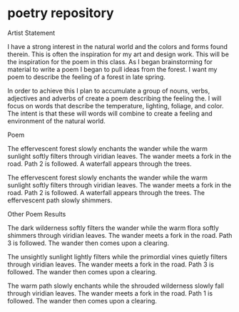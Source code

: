 # poetry repository


Artist Statement 

I have a strong interest in the natural world and the colors and forms found therein. 
This is often the inspiration for my art and design work. This will be the 
inspiration for the poem in this class. As I began brainstorming for material 
to write a poem I began to pull ideas from the forest. I want my poem to describe 
the feeling of a forest in late spring.

In order to achieve this I plan to accumulate a group of nouns, verbs, adjectives
 and adverbs of create a poem describing the feeling the. I will focus on words
 that describe the temperature, lighting, foliage, and color.  
 The intent is that these will words will combine to create a feeling
 and environment of the natural world. 

Poem 

The effervescent forest slowly enchants the wander
while the warm sunlight softly filters through viridian leaves.
The wander meets a fork in the road. Path 2 is followed.
A waterfall appears through the trees.

The effervescent forest slowly enchants the wander
while the warm sunlight softly filters through viridian leaves.
The wander meets a fork in the road. Path 2 is followed.
A waterfall appears through the trees.
The effervescent path slowly shimmers.

Other Poem Results 

The dark wilderness softly filters the wander
while the warm flora softly shimmers through viridian leaves.
The wander meets a fork in the road. Path 3 is followed.
The wander then comes upon a clearing.

The unsightly sunlight lightly filters
while the primordial vines quietly filters through viridian leaves.
The wander meets a fork in the road. Path 3 is followed.
The wander then comes upon a clearing.

The warm path slowly enchants
while the shrouded wilderness slowly fall through viridian leaves.
The wander meets a fork in the road. Path 1 is followed.
The wander then comes upon a clearing.



